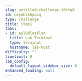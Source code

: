 ```yaml
---
slug: untitled-challenge-10rtq6
id: nxywhik6pozq
type: challenge
title: Step1
tabs:
- id: ayl8dlatklyn
  title: Lab-Terminal
  type: terminal
  hostname: lab-host
difficulty: ""
timelimit: 0
lab_config:
  default_layout_sidebar_size: 0
enhanced_loading: null
---
```


